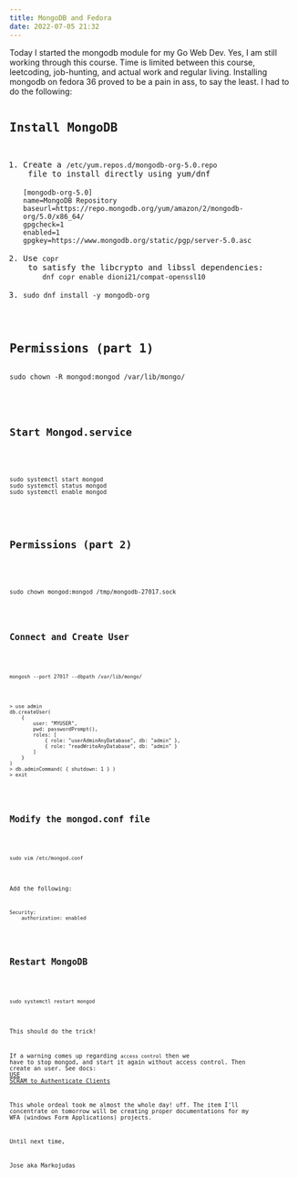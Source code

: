 ```yaml
---
title: MongoDB and Fedora
date: 2022-07-05 21:32
---
```


<!-- markdownlint-disable -->

Today I started the mongodb module for my Go Web Dev. Yes, I am still working through this course. Time is limited between this course, leetcoding, job-hunting, and actual work and regular living. Installing mongodb on fedora 36 proved to be a pain in ass, to say the least. I had to do the following:

<pre><h2>Install MongoDB</h2></pre>
<pre><ol><li>Create a <code>/etc/yum.repos.d/mongodb-org-5.0.repo</code> file to install directly using yum/dnf

<code>[mongodb-org-5.0]
name=MongoDB Repository
baseurl=https://repo.mongodb.org/yum/amazon/2/mongodb-org/5.0/x86_64/
gpgcheck=1
enabled=1
gpgkey=https://www.mongodb.org/static/pgp/server-5.0.asc</code></li>
<li>Use <code>copr</code> to satisfy the libcrypto and libssl dependencies:
    <code>dnf copr enable dioni21/compat-openssl10</code></li>
<li><code>sudo dnf install -y mongodb-org</code></li>
</ol></pre>

<pre><h2>Permissions (part 1)</h2></pre>
<pre><code>sudo chown -R mongod:mongod /var/lib/mongo/</pre>

<pre><h2>Start Mongod.service</h2></pre>

<pre><code>sudo systemctl start mongod</code>
<code>sudo systemctl status mongod</code>
<code>sudo systemctl enable mongod</code></pre>

<pre><h2>Permissions (part 2)</h2></pre>
<pre><code>sudo chown mongod:mongod /tmp/mongodb-27017.sock</pre>

<pre><h2>Connect and Create User</h2></pre>
<pre><code>mongosh --port 27017 --dbpath /var/lib/mongo/</code></pre>
<pre><code>> use admin
db.createUser(
    {
        user: "MYUSER",
        pwd: passwordPrompt(),
        roles: [
            { role: "userAdminAnyDatabase", db: "admin" },
            { role: "readWriteAnyDatabase", db: "admin" }
        ]
    }
)
> db.adminCommand( { shutdown: 1 } )
> exit</code></pre>

<pre><h2>Modify the mongod.conf file</h2></pre>
<pre><code>sudo vim /etc/mongod.conf</code></pre>

Add the following:

<pre><code>Security:
    authorization: enabled</code></pre>

<pre><h2>Restart MongoDB</h2></pre>
<pre><code>sudo systemctl restart mongod</code></pre>

This should do the trick!

If a warning comes up regarding `access control` then we have to stop mongod, and start it again without access control. Then create an user. See docs: <a href="https://www.mongodb.com/docs/manual/tutorial/configure-scram-client-authentication/" target="_blank" rel="noopener noreferrer">USE SCRAM to Authenticate Clients</a>

This whole ordeal took me almost the whole day! uff. The item I'll concentrate on tomorrow will be creating proper documentations for my WFA (windows Form Applications) projects.

Until next time,

Jose aka Markojudas
